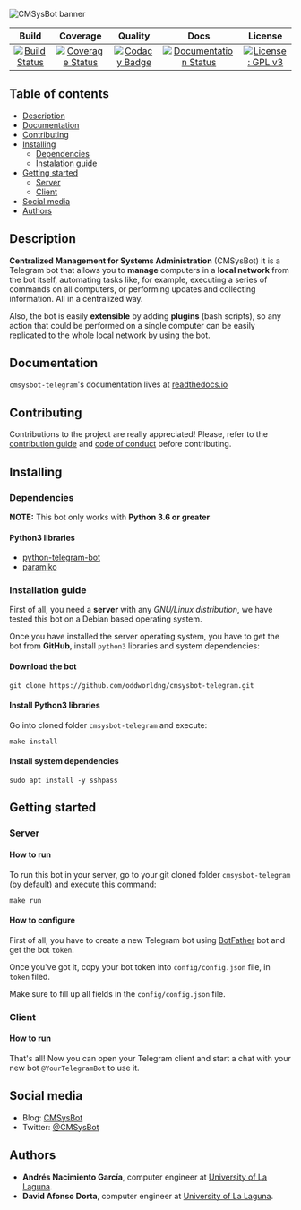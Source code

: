 ![CMSysBot banner](https://i.imgur.com/7Wr1jcj.jpg)

| Build | Coverage | Quality | Docs | License |
|:-------------------------------------------------------------------------------------------------------------------------------------------:|:-----------:|:-----------------------------------------------------------------------------------------------------------------------------------------------------------------------------------------------------------------------------------------------------------------------:|:---------------------------------------------------------------------------------------------------------------------------------------------------------------------:|:---------------------------------------------------------------------------------------------------------------:|
| [![Build Status](https://travis-ci.org/oddworldng/cmsysbot-telegram.svg?branch=master)](https://travis-ci.org/oddworldng/cmsysbot-telegram) | [![Coverage Status](https://coveralls.io/repos/github/oddworldng/cmsysbot-telegram/badge.svg?branch=master)](https://coveralls.io/github/oddworldng/cmsysbot-telegram?branch=master) | [![Codacy Badge](https://api.codacy.com/project/badge/Grade/84f263db2a964e39a24a352772e9c8aa)](https://app.codacy.com/app/Dibad/cmsysbot-telegram?utm_source=github.com&utm_medium=referral&utm_content=oddworldng/cmsysbot-telegram&utm_campaign=Badge_Grade_Settings) | [![Documentation Status](https://readthedocs.org/projects/cmsysbot-telegram/badge/?version=latest)](https://cmsysbot-telegram.readthedocs.io/en/latest/?badge=latest) | [![License: GPL v3](https://img.shields.io/badge/License-GPLv3-blue.svg)](https://www.gnu.org/licenses/gpl-3.0) |

## Table of contents
* [Description](#description)
* [Documentation](#documentation)
* [Contributing](#contributing)
* [Installing](#installing)
  * [Dependencies](#dependencies)
  * [Instalation guide](#installation-guide)
* [Getting started](#getting-started)
  * [Server](#server)
  * [Client](#client)
* [Social media](#social-media)
* [Authors](#authors)

## Description

__Centralized Management for Systems Administration__ (CMSysBot) it is a Telegram bot that allows you to __manage__ computers in a __local network__ from the bot itself, automating tasks like, for example, executing a series of commands on all computers, or performing updates and collecting information. All in a centralized way.

Also, the bot is easily __extensible__ by adding __plugins__ (bash scripts), so any action that could be performed on a single computer can be easily replicated to the whole local network by using the bot.

## Documentation

`cmsysbot-telegram`'s documentation lives at [readthedocs.io](https://cmsysbot-telegram.readthedocs.io)

## Contributing

Contributions to the project are really appreciated! Please, refer to the [contribution guide](https://github.com/oddworldng/cmsysbot-telegram/blob/master/CONTRIBUTING.md) and [code of conduct](https://github.com/oddworldng/cmsysbot-telegram/blob/master/CONTRIBUTING.md) before contributing.

## Installing

### Dependencies

__NOTE:__ This bot only works with __Python 3.6 or greater__

#### Python3 libraries

* [python-telegram-bot](https://pypi.org/project/python-telegram-bot/)
* [paramiko](https://pypi.org/project/paramiko/)

### Installation guide

First of all, you need a __server__ with any _GNU/Linux distribution_, we have tested this bot on a Debian based operating system.

Once you have installed the server operating system, you have to get the bot from __GitHub__, install `python3` libraries and system dependencies:

#### Download the bot

```console
git clone https://github.com/oddworldng/cmsysbot-telegram.git
```

#### Install Python3 libraries

Go into cloned folder `cmsysbot-telegram` and execute:

```console
make install
```

#### Install system dependencies

```console
sudo apt install -y sshpass
```

## Getting started

### Server

#### How to run

To run this bot in your server, go to your git cloned folder `cmsysbot-telegram` (by default) and execute this command:

```console
make run
```

#### How to configure

First of all, you have to create a new Telegram bot using [BotFather](https://telegram.me/BotFather) bot and get the bot `token`.

Once you've got it, copy your bot token into `config/config.json` file, in `token` filed.

Make sure to fill up all fields in the `config/config.json` file.

### Client

#### How to run

That's all! Now you can open your Telegram client and start a chat with your new bot `@YourTelegramBot` to use it.

## Social media

* Blog: [CMSysBot](https://cmsysbot.wordpress.com/)
* Twitter: [@CMSysBot](https://twitter.com/cmsysbot)

## Authors

* **Andrés Nacimiento García**, computer engineer at [University of La Laguna](https://ull.es/).
* **David Afonso Dorta**, computer engineer at [University of La Laguna](https://ull.es/).
